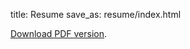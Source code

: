 title: Resume
save_as: resume/index.html

[Download PDF version]({attach}yasser_gonzalez.pdf "Yasser Gonzalez — Resume").
